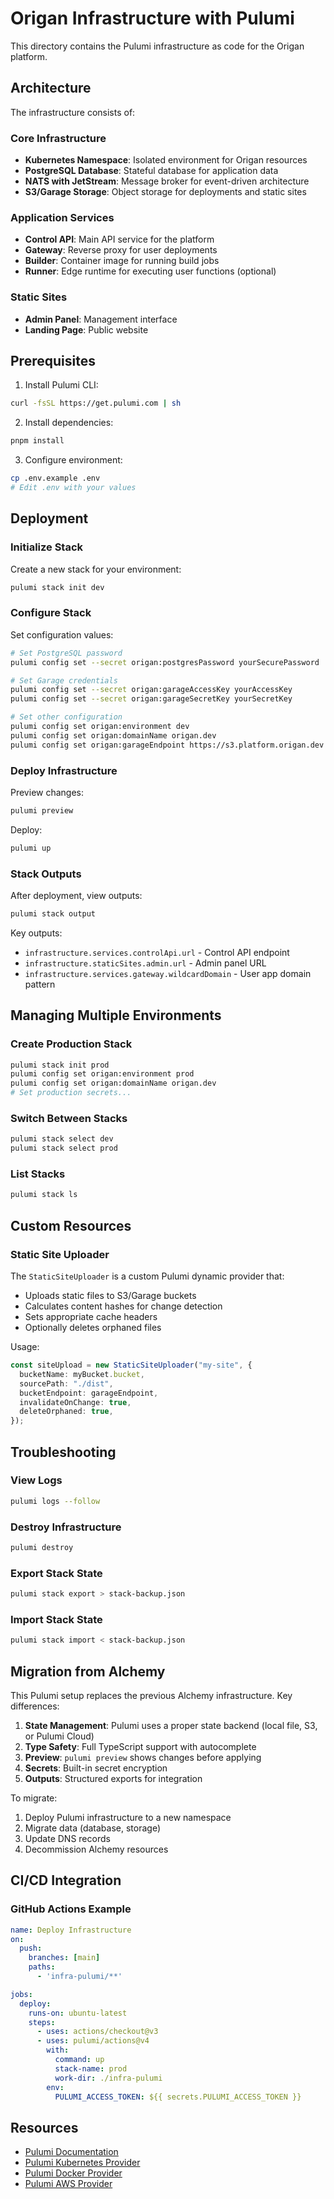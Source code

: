 # Origan Infrastructure with Pulumi

This directory contains the Pulumi infrastructure as code for the Origan platform.

## Architecture

The infrastructure consists of:

### Core Infrastructure
- **Kubernetes Namespace**: Isolated environment for Origan resources
- **PostgreSQL Database**: Stateful database for application data
- **NATS with JetStream**: Message broker for event-driven architecture
- **S3/Garage Storage**: Object storage for deployments and static sites

### Application Services
- **Control API**: Main API service for the platform
- **Gateway**: Reverse proxy for user deployments
- **Builder**: Container image for running build jobs
- **Runner**: Edge runtime for executing user functions (optional)

### Static Sites
- **Admin Panel**: Management interface
- **Landing Page**: Public website

## Prerequisites

1. Install Pulumi CLI:
```bash
curl -fsSL https://get.pulumi.com | sh
```

2. Install dependencies:
```bash
pnpm install
```

3. Configure environment:
```bash
cp .env.example .env
# Edit .env with your values
```

## Deployment

### Initialize Stack

Create a new stack for your environment:

```bash
pulumi stack init dev
```

### Configure Stack

Set configuration values:

```bash
# Set PostgreSQL password
pulumi config set --secret origan:postgresPassword yourSecurePassword

# Set Garage credentials
pulumi config set --secret origan:garageAccessKey yourAccessKey
pulumi config set --secret origan:garageSecretKey yourSecretKey

# Set other configuration
pulumi config set origan:environment dev
pulumi config set origan:domainName origan.dev
pulumi config set origan:garageEndpoint https://s3.platform.origan.dev
```

### Deploy Infrastructure

Preview changes:
```bash
pulumi preview
```

Deploy:
```bash
pulumi up
```

### Stack Outputs

After deployment, view outputs:
```bash
pulumi stack output
```

Key outputs:
- `infrastructure.services.controlApi.url` - Control API endpoint
- `infrastructure.staticSites.admin.url` - Admin panel URL
- `infrastructure.services.gateway.wildcardDomain` - User app domain pattern

## Managing Multiple Environments

### Create Production Stack

```bash
pulumi stack init prod
pulumi config set origan:environment prod
pulumi config set origan:domainName origan.dev
# Set production secrets...
```

### Switch Between Stacks

```bash
pulumi stack select dev
pulumi stack select prod
```

### List Stacks

```bash
pulumi stack ls
```

## Custom Resources

### Static Site Uploader

The `StaticSiteUploader` is a custom Pulumi dynamic provider that:
- Uploads static files to S3/Garage buckets
- Calculates content hashes for change detection
- Sets appropriate cache headers
- Optionally deletes orphaned files

Usage:
```typescript
const siteUpload = new StaticSiteUploader("my-site", {
  bucketName: myBucket.bucket,
  sourcePath: "./dist",
  bucketEndpoint: garageEndpoint,
  invalidateOnChange: true,
  deleteOrphaned: true,
});
```

## Troubleshooting

### View Logs

```bash
pulumi logs --follow
```

### Destroy Infrastructure

```bash
pulumi destroy
```

### Export Stack State

```bash
pulumi stack export > stack-backup.json
```

### Import Stack State

```bash
pulumi stack import < stack-backup.json
```

## Migration from Alchemy

This Pulumi setup replaces the previous Alchemy infrastructure. Key differences:

1. **State Management**: Pulumi uses a proper state backend (local file, S3, or Pulumi Cloud)
2. **Type Safety**: Full TypeScript support with autocomplete
3. **Preview**: `pulumi preview` shows changes before applying
4. **Secrets**: Built-in secret encryption
5. **Outputs**: Structured exports for integration

To migrate:
1. Deploy Pulumi infrastructure to a new namespace
2. Migrate data (database, storage)
3. Update DNS records
4. Decommission Alchemy resources

## CI/CD Integration

### GitHub Actions Example

```yaml
name: Deploy Infrastructure
on:
  push:
    branches: [main]
    paths:
      - 'infra-pulumi/**'

jobs:
  deploy:
    runs-on: ubuntu-latest
    steps:
      - uses: actions/checkout@v3
      - uses: pulumi/actions@v4
        with:
          command: up
          stack-name: prod
          work-dir: ./infra-pulumi
        env:
          PULUMI_ACCESS_TOKEN: ${{ secrets.PULUMI_ACCESS_TOKEN }}
```

## Resources

- [Pulumi Documentation](https://www.pulumi.com/docs/)
- [Pulumi Kubernetes Provider](https://www.pulumi.com/registry/packages/kubernetes/)
- [Pulumi Docker Provider](https://www.pulumi.com/registry/packages/docker/)
- [Pulumi AWS Provider](https://www.pulumi.com/registry/packages/aws/)